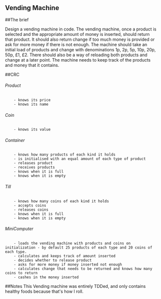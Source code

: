 Vending Machine
--------------------------------------------------

##The brief

Design a vending machine in code. The vending machine, once a product is selected and the appropriate amount of money is inserted, should return that product. It should also return change if too much money is provided or ask for more money if there is not enough. The machine should take an initial load of products and change with denominations 1p, 2p, 5p, 10p, 20p, 50p, £1, £2. There should also be a way of reloading both products and change at a later point. The machine needs to keep track of the products and money that it contains.

##CRC

###### Product
		- knows its price
		- knows its name
###### Coin
		- knows its value
###### Container
		- knows how many products of each kind it holds
		- is initialised with an equal amount of each type of product
		- releases product
		- receives products
		- knows when it is full 
		- knows when it is empty 

###### Till
		- knows how many coins of each kind it holds
		- accepts coins
		- releases coins
		- knows when it is full 
		- knows when it is empty 

###### MiniComputer
		- loads the vending machine with products and coins on initialization - by default 25 products of each type and 20 coins of each type.
		- calculates and keeps track of amount inserted
		- decides whether to release product
		- asks for more money if money inserted not enough
		- calculates change that needs to be returned and knows how many coins to return
		- cashes in the money inserted

##Notes
This Vending machine was entirely TDDed, and only contains healthy foods because that's how I roll.
